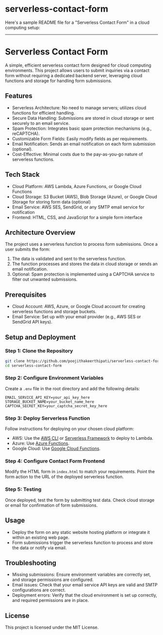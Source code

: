 # serverless-contact-form
Here's a sample README file for a "Serverless Contact Form" in a cloud computing setup:

---

# Serverless Contact Form

A simple, efficient serverless contact form designed for cloud computing environments. This project allows users to submit inquiries via a contact form without requiring a dedicated backend server, leveraging cloud functions and storage for handling form submissions.

## Features
- Serverless Architecture: No need to manage servers; utilizes cloud functions for efficient handling.
- Secure Data Handling: Submissions are stored in cloud storage or sent securely to an email service.
- Spam Protection: Integrates basic spam protection mechanisms (e.g., reCAPTCHA).
- Customizable Form Fields: Easily modify fields as per requirements.
- Email Notification: Sends an email notification on each form submission (optional).
- Cost-Effective: Minimal costs due to the pay-as-you-go nature of serverless functions.

## Tech Stack
- Cloud Platform: AWS Lambda, Azure Functions, or Google Cloud Functions
- Cloud Storage: S3 Bucket (AWS), Blob Storage (Azure), or Google Cloud Storage for storing form data (optional)
- Email Service: AWS SES, SendGrid, or any SMTP email service for notification
- Frontend: HTML, CSS, and JavaScript for a simple form interface

## Architecture Overview
The project uses a serverless function to process form submissions. Once a user submits the form:
1. The data is validated and sent to the serverless function.
2. The function processes and stores the data in cloud storage or sends an email notification.
3. Optional: Spam protection is implemented using a CAPTCHA service to filter out unwanted submissions.

## Prerequisites
- Cloud Account: AWS, Azure, or Google Cloud account for creating serverless functions and storage buckets.
- Email Service: Set up with your email provider (e.g., AWS SES or SendGrid API keys).

## Setup and Deployment

### Step 1: Clone the Repository
```bash
git clone https://github.com/poojithakeerthipati/serverless-contact-form.git
cd serverless-contact-form
```

### Step 2: Configure Environment Variables
Create a `.env` file in the root directory and add the following details:
```env
EMAIL_SERVICE_API_KEY=your_api_key_here
STORAGE_BUCKET_NAME=your_bucket_name_here
CAPTCHA_SECRET_KEY=your_captcha_secret_key_here
```

### Step 3: Deploy Serverless Function
Follow instructions for deploying on your chosen cloud platform:
- AWS: Use the [AWS CLI](https://aws.amazon.com/cli/) or [Serverless Framework](https://www.serverless.com/) to deploy to Lambda.
- Azure: Use [Azure Functions](https://docs.microsoft.com/en-us/azure/azure-functions/functions-create-first-function).
- Google Cloud: Use [Google Cloud Functions](https://cloud.google.com/functions/docs/deploying).

### Step 4: Configure Contact Form Frontend
Modify the HTML form in `index.html` to match your requirements. Point the form action to the URL of the deployed serverless function.

### Step 5: Testing
Once deployed, test the form by submitting test data. Check cloud storage or email for confirmation of form submissions.

## Usage
- Deploy the form on any static website hosting platform or integrate it within an existing web page.
- Form submissions trigger the serverless function to process and store the data or notify via email.

## Troubleshooting
- Missing submissions: Ensure environment variables are correctly set, and storage permissions are configured.
- Email issues: Check that your email service API keys are valid and SMTP configurations are correct.
- Deployment errors: Verify that the cloud environment is set up correctly, and required permissions are in place.

## License
This project is licensed under the MIT License.
